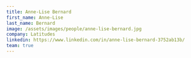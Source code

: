 ```yaml
---
title: Anne-Lise Bernard
first_name: Anne-Lise
last_name: Bernard
image: /assets/images/people/anne-lise-bernard.jpg
company: Latitudes
linkedin: https://www.linkedin.com/in/anne-lise-bernard-3752ab13b/
team: true
---
```

